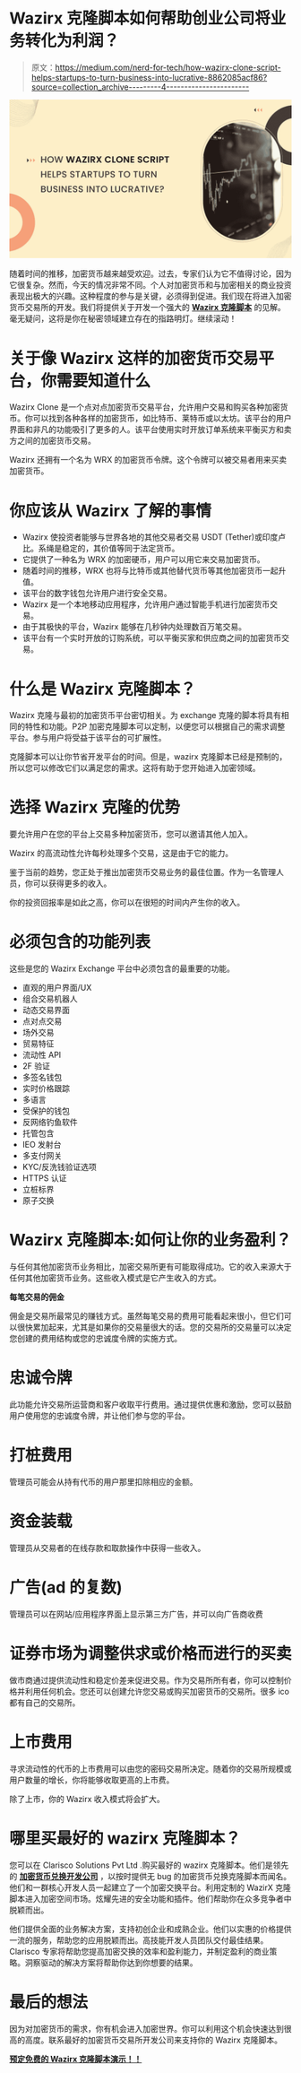 # Wazirx 克隆脚本如何帮助创业公司将业务转化为利润？

> 原文：<https://medium.com/nerd-for-tech/how-wazirx-clone-script-helps-startups-to-turn-business-into-lucrative-8862085acf86?source=collection_archive---------4----------------------->

![](img/9d0a6445dcf39fc476574df851815320.png)

随着时间的推移，加密货币越来越受欢迎。过去，专家们认为它不值得讨论，因为它很复杂。然而，今天的情况非常不同。个人对加密货币和与加密相关的商业投资表现出极大的兴趣。这种程度的参与是关键，必须得到促进。我们现在将进入加密货币交易所的开发。我们将提供关于开发一个强大的 [**Wazirx 克隆脚本**](https://www.clarisco.com/wazirx-clone-script) 的见解。毫无疑问，这将是你在秘密领域建立存在的指路明灯。继续滚动！

# 关于像 Wazirx 这样的加密货币交易平台，你需要知道什么

Wazirx Clone 是一个点对点加密货币交易平台，允许用户交易和购买各种加密货币。你可以找到各种各样的加密货币，如比特币、莱特币或以太坊。该平台的用户界面和非凡的功能吸引了更多的人。该平台使用实时开放订单系统来平衡买方和卖方之间的加密货币交易。

Wazirx 还拥有一个名为 WRX 的加密货币令牌。这个令牌可以被交易者用来买卖加密货币。

# 你应该从 Wazirx 了解的事情

*   Wazirx 使投资者能够与世界各地的其他交易者交易 USDT (Tether)或印度卢比。系绳是稳定的，其价值等同于法定货币。
*   它提供了一种名为 WRX 的加密硬币，用户可以用它来交易加密货币。
*   随着时间的推移，WRX 也将与比特币或其他替代货币等其他加密货币一起升值。
*   该平台的数字钱包允许用户进行安全交易。
*   Wazirx 是一个本地移动应用程序，允许用户通过智能手机进行加密货币交易。
*   由于其极快的平台，Wazirx 能够在几秒钟内处理数百万笔交易。
*   该平台有一个实时开放的订购系统，可以平衡买家和供应商之间的加密货币交易。

# 什么是 Wazirx 克隆脚本？

Wazirx 克隆与最初的加密货币平台密切相关。为 exchange 克隆的脚本将具有相同的特性和功能。P2P 加密克隆脚本可以定制，以便您可以根据自己的需求调整平台。参与用户将受益于该平台的可扩展性。

克隆脚本可以让你节省开发平台的时间。但是，wazirx 克隆脚本已经是预制的，所以您可以修改它们以满足您的需求。这将有助于您开始进入加密领域。

# 选择 Wazirx 克隆的优势

要允许用户在您的平台上交易多种加密货币，您可以邀请其他人加入。

Wazirx 的高流动性允许每秒处理多个交易，这是由于它的能力。

鉴于当前的趋势，您正处于推出加密货币交易业务的最佳位置。作为一名管理人员，你可以获得更多的收入。

你的投资回报率是如此之高，你可以在很短的时间内产生你的收入。

# 必须包含的功能列表

这些是您的 Wazirx Exchange 平台中必须包含的最重要的功能。

*   直观的用户界面/UX
*   组合交易机器人
*   动态交易界面
*   点对点交易
*   场外交易
*   贸易特征
*   流动性 API
*   2F 验证
*   多签名钱包
*   实时价格跟踪
*   多语言
*   受保护的钱包
*   反网络钓鱼软件
*   托管包含
*   IEO 发射台
*   多支付网关
*   KYC/反洗钱验证选项
*   HTTPS 认证
*   立桩标界
*   原子交换

# Wazirx 克隆脚本:如何让你的业务盈利？

与任何其他加密货币业务相比，加密交易所更有可能取得成功。它的收入来源大于任何其他加密货币业务。这些收入模式是它产生收入的方式。

**每笔交易的佣金**

佣金是交易所最常见的赚钱方式。虽然每笔交易的费用可能看起来很小，但它们可以很快累加起来，尤其是如果你的交易量很大的话。您的交易所的交易量可以决定您创建的费用结构或您的忠诚度令牌的实施方式。

# 忠诚令牌

此功能允许交易所运营商和客户收取平行费用。通过提供优惠和激励，您可以鼓励用户使用您的忠诚度令牌，并让他们参与您的平台。

# 打桩费用

管理员可能会从持有代币的用户那里扣除相应的金额。

# 资金装载

管理员从交易者的在线存款和取款操作中获得一些收入。

# 广告(ad 的复数)

管理员可以在网站/应用程序界面上显示第三方广告，并可以向广告商收费

# 证券市场为调整供求或价格而进行的买卖

做市商通过提供流动性和稳定价差来促进交易。作为交易所所有者，你可以控制价格并利用任何机会。您还可以创建允许您交易或购买加密货币的交易所。很多 ico 都有自己的交易所。

# 上市费用

寻求流动性的代币的上市费用可以由您的密码交易所决定。随着你的交易所规模或用户数量的增长，你将能够收取更高的上市费。

除了上市，你的 Wazirx 收入模式将会扩大。

# 哪里买最好的 wazirx 克隆脚本？

您可以在 Clarisco Solutions Pvt Ltd .购买最好的 wazirx 克隆脚本。他们是领先的 [**加密货币兑换开发公司**](https://www.clarisco.com/cryptocurrency-exchange-development) ，以按时提供无 bug 的加密货币兑换克隆脚本而闻名。他们和一群核心开发人员一起建立了一个加密交换平台。利用定制的 WazirX 克隆脚本进入加密空间市场。炫耀先进的安全功能和插件。他们帮助你在众多竞争者中脱颖而出。

他们提供全面的业务解决方案，支持初创企业和成熟企业。他们以实惠的价格提供一流的服务，帮助您的应用脱颖而出。高技能开发人员团队交付最佳结果。Clarisco 专家将帮助您提高加密交换的效率和盈利能力，并制定盈利的商业策略。洞察驱动的解决方案将帮助你达到你想要的结果。

# 最后的想法

因为对加密货币的需求，你有机会进入加密世界。你可以利用这个机会快速达到很高的高度。联系最好的加密货币交易所开发公司来支持你的 Wazirx 克隆脚本。

[**预定免费的 Wazirx 克隆脚本演示！！**](https://www.clarisco.com/contact)
